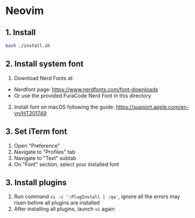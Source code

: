 # Neovim

## 1. Install
```bash
bash ./install.sh
```

## 2. Install system font
1. Download Nerd Fonts at:
- Nerdfont page: https://www.nerdfonts.com/font-downloads
- Or use the provided FuraCode Nerd Font in this directory
2. Install font on macOS following the guide: https://support.apple.com/en-vn/HT201749

## 3. Set iTerm font
1. Open "Preference"
2. Navigate to "Profiles" tab
3. Navigate to "Text" subtab
4. On "Font" section, select your installed font

## 3. Install plugins
1. Run command `vi -c ':PlugInstall | :qa'`, ignore all the errors may risen before all plugins are installed
2. After installing all plugins, launch `vi` again
